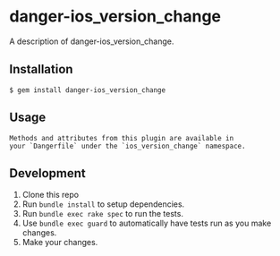 # danger-ios_version_change

A description of danger-ios_version_change.

## Installation

    $ gem install danger-ios_version_change

## Usage

    Methods and attributes from this plugin are available in
    your `Dangerfile` under the `ios_version_change` namespace.

## Development

1. Clone this repo
2. Run `bundle install` to setup dependencies.
3. Run `bundle exec rake spec` to run the tests.
4. Use `bundle exec guard` to automatically have tests run as you make changes.
5. Make your changes.
